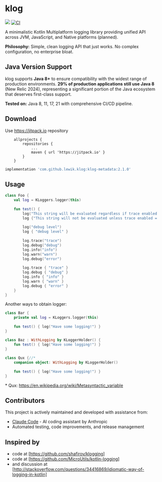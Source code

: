 # klog

[![](https://jitpack.io/v/lewik/klog.svg)](https://jitpack.io/#lewik/klog)
[![CI](https://github.com/lewik/klog/actions/workflows/ci.yml/badge.svg)](https://github.com/lewik/klog/actions/workflows/ci.yml)

A minimalistic Kotlin Multiplatform logging library providing unified API across JVM, JavaScript, and Native platforms (planned).

**Philosophy:** Simple, clean logging API that just works. No complex configuration, no enterprise bloat.

## Java Version Support

klog supports **Java 8+** to ensure compatibility with the widest range of production environments. **29% of production applications still use Java 8** (New Relic 2024), representing a significant portion of the Java ecosystem that deserves first-class support.

**Tested on:** Java 8, 11, 17, 21 with comprehensive CI/CD pipeline.
                                      
                                      
## Download
Use https://jitpack.io repository
```
	allprojects {
		repositories {
			...
			maven { url 'https://jitpack.io' }
		}
	}
```

```gradle
implementation 'com.github.lewik.klog:klog-metadata:2.1.0'
```

## Usage                                              
```kotlin
class Foo {
    val log = KLoggers.logger(this)
    
    fun test() {
        log("This string will be evaluated regardless if trace enabled = ${log.isTraceEnabled}")
        log {"This string will not be evaluated unless trace enabled = ${log.isTraceEnabled}"}
    
        log("debug level")
        log { "debug level" }
        
        log.trace("trace")
        log.debug("debug")
        log.info("info")
        log.warn("warn")
        log.debug("error")
        
        log.trace { "trace" }
        log.debug { "debug" }
        log.info { "info" }
        log.warn { "warn" }
        log.debug { "error" }
    }
}
```

Another ways to obtain logger:
```kotlin
class Bar {
    private val log = KLoggers.logger(this)
    
    fun test() { log("Have some logging!") }
}

class Baz : WithLogging by KLoggerHolder() {
    fun test() { log("Have some logging!") }
}
 
class Qux {//*
    companion object: WithLogging by KLoggerHolder() 
    
    fun test() { log("Have some logging!") }
} 

```

\* Qux: https://en.wikipedia.org/wiki/Metasyntactic_variable


## Contributors

This project is actively maintained and developed with assistance from:
- [Claude Code](https://claude.ai/code) - AI coding assistant by Anthropic
- Automated testing, code improvements, and release management

## Inspired by
- code at [https://github.com/shafirov/klogging] 
- code at [https://github.com/MicroUtils/kotlin-logging] 
- and discussion at [http://stackoverflow.com/questions/34416869/idiomatic-way-of-logging-in-kotlin]

